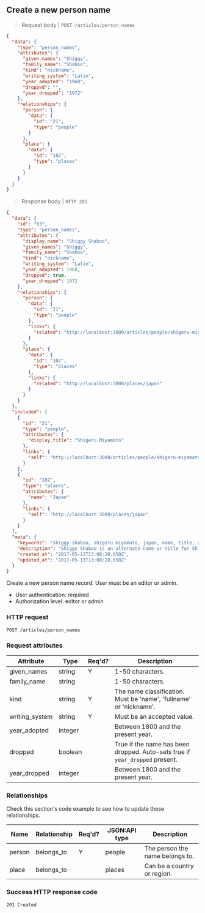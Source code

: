 ## <a name="person_names_create"></a>Create a new person name

> Request body | `POST /articles/person_names`

```JSON
{
  "data": {
    "type": "person_names",
    "attributes": {
      "given_names": "Shiggy",
      "family_name": "Shaboo",
      "kind": "nickname",
      "writing_system": "Latin",
      "year_adopted": "1968",
      "dropped": "",
      "year_dropped": "1972"
    },
    "relationships": {
      "person": {
        "data": {
          "id": "21",
          "type": "people"
        }
      },
      "place": {
        "data": {
          "id": "102",
          "type": "places"
        }
      }
    }
  }
}
```

> Response body | `HTTP 201`

```JSON
{
  "data": {
    "id": "63",
    "type": "person_names",
    "attributes": {
      "display_name": "Shiggy Shaboo",
      "given_names": "Shiggy",
      "family_name": "Shaboo",
      "kind": "nickname",
      "writing_system": "Latin",
      "year_adopted": 1968,
      "dropped": true,
      "year_dropped": 1972
    },
    "relationships": {
      "person": {
        "data": {
          "id": "21",
          "type": "people"
        },
        "links": {
          "related": "http://localhost:3000/articles/people/shigeru-miyamoto"
        }
      },
      "place": {
        "data": {
          "id": "102",
          "type": "places"
        },
        "links": {
          "related": "http://localhost:3000/places/japan"
        }
      }
    }
  },
  "included": [
    {
      "id": "21",
      "type": "people",
      "attributes": {
        "display_title": "Shigeru Miyamoto"
      },
      "links": {
        "self": "http://localhost:3000/articles/people/shigeru-miyamoto"
      }
    },
    {
      "id": "102",
      "type": "places",
      "attributes": {
        "name": "Japan"
      },
      "links": {
        "self": "http://localhost:3000/places/japan"
      }
    }
  ],
  "meta": {
    "keywords": "shiggy shaboo, shigeru miyamoto, japan, name, title, alias, dbljump, video games, pc games, gaming",
    "description": "Shiggy Shaboo is an alternate name or title for Shigeru Miyamoto. Learn more at Dbljump, the video game reference.",
    "created_at": "2017-05-13T13:08:28.650Z",
    "updated_at": "2017-05-13T13:08:28.650Z"
  }
}
```

Create a new person name record. User must be an editor or admin.

* User authentication: required
* Authorization level: editor or admin

### HTTP request

`POST /articles/person_names`

### Request attributes

Attribute | Type | Req'd? | Description
--------- | ---- | ------ | -----------
given_names | string | Y | 1-50 characters.
family_name | string |  | 1-50 characters.
kind | string | Y | The name classification. Must be 'name', 'fullname' or 'nickname'.
writing_system | string | Y | Must be an accepted value.
year_adopted | integer | | Between 1800 and the present year.
dropped | boolean | | True if the name has been dropped. Auto-sets true if `year_dropped` present.
year_dropped | integer | | Between 1800 and the present year.

### Relationships

Check this section's code example to see how to update these relationships.

Name | Relationship | Req'd? | JSON:API type | Description
---- | ------------ | ------ | ------------- | -----------
person  | belongs_to  | Y  | people  | The person the name belongs to. 
place | belongs_to | | places | Can be a country or region.

### Success HTTP response code

`201 Created`
